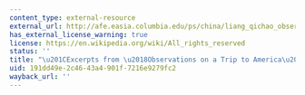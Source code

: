 ```yaml
---
content_type: external-resource
external_url: http://afe.easia.columbia.edu/ps/china/liang_qichao_observations.pdf
has_external_license_warning: true
license: https://en.wikipedia.org/wiki/All_rights_reserved
status: ''
title: "\u201CExcerpts from \u2018Observations on a Trip to America\u2019.\u201D (PDF)"
uid: 191dd49e-2c46-43a4-901f-7216e9279fc2
wayback_url: ''
---
```


